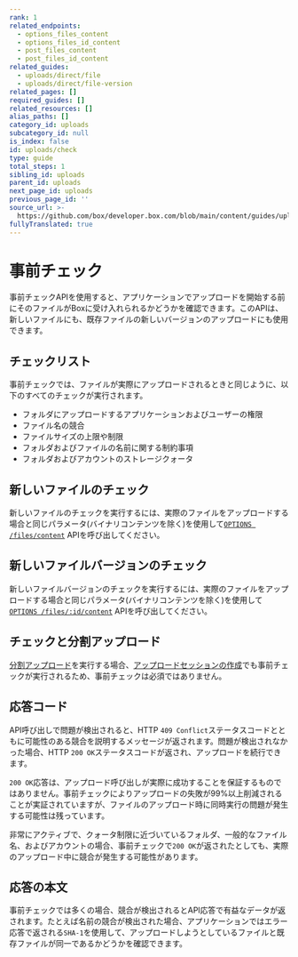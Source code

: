 ```yaml
---
rank: 1
related_endpoints:
  - options_files_content
  - options_files_id_content
  - post_files_content
  - post_files_id_content
related_guides:
  - uploads/direct/file
  - uploads/direct/file-version
related_pages: []
required_guides: []
related_resources: []
alias_paths: []
category_id: uploads
subcategory_id: null
is_index: false
id: uploads/check
type: guide
total_steps: 1
sibling_id: uploads
parent_id: uploads
next_page_id: uploads
previous_page_id: ''
source_url: >-
  https://github.com/box/developer.box.com/blob/main/content/guides/uploads/check.md
fullyTranslated: true
---
```

<!-- alex disable failed -->

# 事前チェック

事前チェックAPIを使用すると、アプリケーションでアップロードを開始する前にそのファイルがBoxに受け入れられるかどうかを確認できます。このAPIは、新しいファイルにも、既存ファイルの新しいバージョンのアップロードにも使用できます。

## チェックリスト

事前チェックでは、ファイルが実際にアップロードされるときと同じように、以下のすべてのチェックが実行されます。

* フォルダにアップロードするアプリケーションおよびユーザーの権限
* ファイル名の競合
* ファイルサイズの上限や制限
* フォルダおよびファイルの名前に関する制約事項
* フォルダおよびアカウントのストレージクォータ

## 新しいファイルのチェック

新しいファイルのチェックを実行するには、実際のファイルをアップロードする場合と同じパラメータ(バイナリコンテンツを除く)を使用して[`OPTIONS /files/content`](e://options_files_content) APIを呼び出してください。

<Samples id="options_files_content">

</Samples>

## 新しいファイルバージョンのチェック

新しいファイルバージョンのチェックを実行するには、実際のファイルをアップロードする場合と同じパラメータ(バイナリコンテンツを除く)を使用して[`OPTIONS /files/:id/content`](e://options_files_content) APIを呼び出してください。

<Samples id="options_files_id_content">

</Samples>

## チェックと分割アップロード

[分割アップロード][chunked]を実行する場合、[アップロードセッションの作成][chunkedsession]でも事前チェックが実行されるため、事前チェックは必須ではありません。

## 応答コード

API呼び出しで問題が検出されると、HTTP `409 Conflict`ステータスコードとともに可能性のある競合を説明するメッセージが返されます。問題が検出されなかった場合、HTTP `200 OK`ステータスコードが返され、アップロードを続行できます。

`200 OK`応答は、アップロード呼び出しが実際に成功することを保証するものではありません。事前チェックによりアップロードの失敗が99%以上削減されることが実証されていますが、ファイルのアップロード時に同時実行の問題が発生する可能性は残っています。

非常にアクティブで、クォータ制限に近づいているフォルダ、一般的なファイル名、およびアカウントの場合、事前チェックで`200 OK`が返されたとしても、実際のアップロード中に競合が発生する可能性があります。

## 応答の本文

事前チェックでは多くの場合、競合が検出されるとAPI応答で有益なデータが返されます。たとえば名前の競合が検出された場合、アプリケーションではエラー応答で返される`SHA-1`を使用して、アップロードしようとしているファイルと既存ファイルが同一であるかどうかを確認できます。

[chunked]: g://uploads/chunked

[chunkedsession]: g://uploads/chunked/create-session
